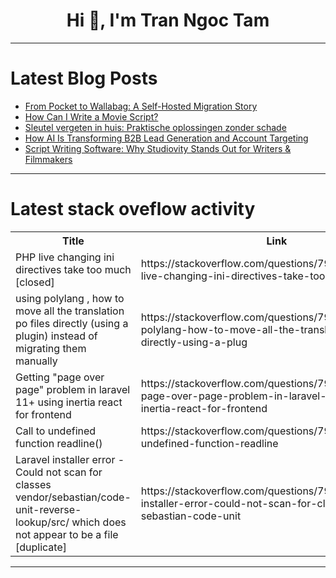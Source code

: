 <h1 align="center">Hi 👋, I'm Tran Ngoc Tam</h1>

---

# Latest Blog Posts 
<!-- BLOG-POST-LIST:START -->
- [From Pocket to Wallabag: A Self-Hosted Migration Story](https://dev.to/pascal_cescato_692b7a8a20/from-pocket-to-wallabag-a-self-hosted-migration-story-2df7)
- [How Can I Write a Movie Script?](https://dev.to/studiovity_production/how-can-i-write-a-movie-script-3f0g)
- [Sleutel vergeten in huis: Praktische oplossingen zonder schade](https://dev.to/slotenmakerhulp-locksmith/sleutel-vergeten-in-huis-praktische-oplossingen-zonder-schade-2lld)
- [How AI Is Transforming B2B Lead Generation and Account Targeting](https://dev.to/noah_jones_vm/how-ai-is-transforming-b2b-lead-generation-and-account-targeting-30mm)
- [Script Writing Software: Why Studiovity Stands Out for Writers &amp; Filmmakers](https://dev.to/studiovity_production/script-writing-software-why-studiovity-stands-out-for-writers-filmmakers-4b0p)
<!-- BLOG-POST-LIST:END -->

---

# Latest stack oveflow activity
<table>
  <tr><th>Title</th><th>Link</th></tr>
  <!-- STACKOVERFLOW:START --><tr><td>PHP live changing ini directives take too much [closed]</td><td>https://stackoverflow.com/questions/79779956/php-live-changing-ini-directives-take-too-much</td></tr><tr><td>using polylang , how to move all the translation po files directly &lpar;using a plugin&rpar; instead of migrating them manually</td><td>https://stackoverflow.com/questions/79779715/using-polylang-how-to-move-all-the-translation-po-files-directly-using-a-plug</td></tr><tr><td>Getting &quot;page over page&quot; problem in laravel 11+ using inertia react for frontend</td><td>https://stackoverflow.com/questions/79779518/getting-page-over-page-problem-in-laravel-11-using-inertia-react-for-frontend</td></tr><tr><td>Call to undefined function readline&lpar;&rpar;</td><td>https://stackoverflow.com/questions/79779410/call-to-undefined-function-readline</td></tr><tr><td>Laravel installer error - Could not scan for classes vendor/sebastian/code-unit-reverse-lookup/src/ which does not appear to be a file [duplicate]</td><td>https://stackoverflow.com/questions/79779218/laravel-installer-error-could-not-scan-for-classes-vendor-sebastian-code-unit</td></tr><!-- STACKOVERFLOW:END -->
</table>

---


